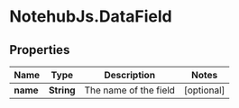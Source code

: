 # NotehubJs.DataField

## Properties

| Name     | Type       | Description           | Notes      |
| -------- | ---------- | --------------------- | ---------- |
| **name** | **String** | The name of the field | [optional] |
